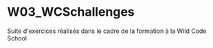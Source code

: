 # W03_WCSchallenges

Suite d'exercices réalisés dans le cadre de la formation à la Wild Code School

